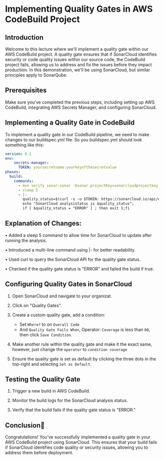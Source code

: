 # Implementing Quality Gates in AWS CodeBuild Project

## Introduction
Welcome to this lecture where we'll implement a quality gate within our AWS CodeBuild project. A quality gate ensures that if SonarCloud identifies security or code quality issues within our source code, the CodeBuild project fails, allowing us to address and fix the issues before they impact production. In this demonstration, we'll be using SonarCloud, but similar principles apply to SonarQube.

## Prerequisites
Make sure you've completed the previous steps, including setting up AWS CodeBuild, integrating AWS Secrets Manager, and configuring SonarCloud.

## Implementing a Quality Gate in CodeBuild
To implement a quality gate in our CodeBuild pipeline, we need to make changes to our buildspec.yml file. So you buildspec.yml should look something like this:
```yaml
version: 0.1
env:
    secrets-manager:
      TOKEN: yoursecretname:yourkeyofthesecretvalue
phases:
  build:
    commands:
      - mvn verify sonar:sonar -Dsonar.projectKey=sonarcloudprojectkey -Dsonar.organization=sonarcloudorg -Dsonar.host.url=https://sonarcloud.io -Dsonar.login=$TOKEN 
      - sleep 5
      - |- 
        quality_status=$(curl -s -u $TOKEN: https://sonarcloud.io/api/qualitygates/project_status?projectKey=sonarcloudprojectkey | jq -r '.projectStatus.status')
        echo "SonarCloud analysistatus is $quality_status"; 
        if [ $quality_status = "ERROR" ] ; then exit 1;fi
```

## Explanation of Changes:

• Added a sleep 5 command to allow time for SonarCloud to update after running the analysis.

• Introduced a multi-line command using |- for better readability.

• Used curl to query the SonarCloud API for the quality gate status.

• Checked if the quality gate status is "ERROR" and failed the build if true.

## Configuring Quality Gates in SonarCloud
1. Open SonarCloud and navigate to your organizat.

2. Click on "Quality Gates".

3. Create a custom quality gate, add a condition: 
   - Set `Where?` to on `Overall Code`
   - And `Quality Gate Fails When`, Operator: `Coverage` is less than `80`, then click `Save Condition`.

4. Make another rule within the quality gate and make it the exact same, however, just change the `operator` to `condition coverage`

4. Ensure the quality gate is set as default by clicking the three dots in the top-right and selecting `Set as Default`.

## Testing the Quality Gate
1. Trigger a new build in AWS CodeBuild.

2. Monitor the build logs for the SonarCloud analysis status.

3. Verify that the build fails if the quality gate status is "ERROR."

## Conclusion🎉
Congratulations! You've successfully implemented a quality gate in your AWS CodeBuild project using SonarCloud. This ensures that your build fails if SonarCloud identifies code quality or security issues, allowing you to address them before deployment.
